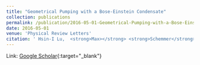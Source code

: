 ```yaml
---
title: "Geometrical Pumping with a Bose-Einstein Condensate"
collection: publications
permalink: /publication/2016-05-01-Geometrical-Pumping-with-a-Bose-Einstein-Condensate
date: 2016-05-01
venue: 'Physical Review Letters'
citation: ' Hsin-I Lu,  <strong>Max></strong> <strong>Schemmer</strong>,  Lauren Aycock,  Dina Genkina,  Seiji Sugawa,  Ian Spielman, &quot;Geometrical Pumping with a Bose-Einstein Condensate.&quot; Physical Review Letters, 2016.'
---
```

Link: [Google Scholar](https://scholar.google.com/scholar?q=Geometrical+Pumping+with+a+Bose+Einstein+Condensate){:target="_blank"}